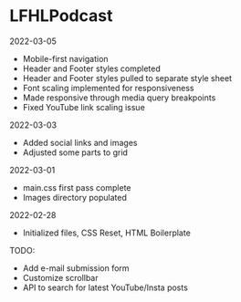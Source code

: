 # LFHLPodcast

2022-03-05
 - Mobile-first navigation
 - Header and Footer styles completed
 - Header and Footer styles pulled to separate style sheet
 - Font scaling implemented for responsiveness
 - Made responsive through media query breakpoints
 - Fixed YouTube link scaling issue

2022-03-03
 - Added social links and images
 - Adjusted some parts to grid

2022-03-01
 - main.css first pass complete
 - Images directory populated

2022-02-28
 - Initialized files, CSS Reset, HTML Boilerplate

TODO:
 - Add e-mail submission form
 - Customize scrollbar
 - API to search for latest YouTube/Insta posts
